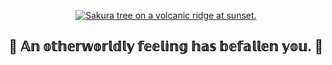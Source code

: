 <p align="center">
  <a href="https://www.reddit.com/r/PixelArt/comments/qcso5p/oc_last_tree/">
    <img src="https://media1.tenor.com/m/M3lexDdZRTEAAAAd/pixel-art.gif" alt="Sakura tree on a volcanic ridge at sunset." />
  </a> 
</p>
<h2 align="center">🌸 𝔸𝕟 𝕠𝕥𝕙𝕖𝕣𝕨𝕠𝕣𝕝𝕕𝕝𝕪 𝕗𝕖𝕖𝕝𝕚𝕟𝕘 𝕙𝕒𝕤 𝕓𝕖𝕗𝕒𝕝𝕝𝕖𝕟 𝕪𝕠𝕦. 🌸</h2>
